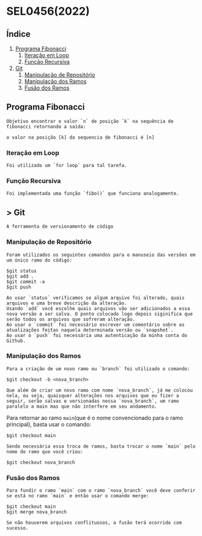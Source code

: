 # SEL0456(2022)

## Índice
1. [Programa Fibonacci](#fibonacci)
    1. [Iteração em Loop](#forLoop)
    2. [Função Recursiva](#recursive)
2. [Git](#git)
    1. [Manipulação de Repositório](#repository)
    2. [Manipulação dos Ramos](#branch)
    3. [Fusão dos Ramos](#merge)


## <a id = "fibonacci"></a> Programa Fibonacci

    Objetivo encontrar o valor `n` de posição `k` na sequência de fibonacci retornando a saída:

```
o valor na posição [k] da sequencia de fibonacci é [n]
```

### <a id = "forLoop"></a> Iteração em Loop

    Foi utilizado um `for loop` para tal tarefa.

### <a id = "recursive"></a> Função Recursiva

    Foi implementada uma função `fibo()` que funciona analogamente.

## <a id = "git">></a> Git

    A ferramenta de versionamento de código

###  <a id = "repository"></a> Manipulação de Repositório

    Foram utilizados os seguintes comandos para o manuseio das versões em um único ramo do código:
```
$git status
$git add .
$git commit -a
$git push
```
    Ao usar `status` verificamos se algum arquivo foi alterado, quais arquivos e uma breve descrição da alteração.
    Usando `add` você escolhe quais arquivos vão ser adicionados a essa nova versão a ser salva. O ponto colocado logo depois siginifica que serão todos os arquivos que sofreram alteração.
    Ao usar o `commit` foi necessário escrever um comentário sobre as atualizações feitas naquela determinada versão ou `snapshot`.
    Ao usar o `push` foi necessária uma autenticação da minha conta do Github.

### <a id = "branch"></a> Manipulação dos Ramos

    Para a criação de um novo ramo ou `branch` foi utilizado o comando:
```
$git checkout -b <nova_branch>
```
    Que além de criar um novo ramo com nome `nova_branch`, já me colocou nela, ou seja, quaisquer alterações nos arquivos que eu fizer a seguir, serão salvas e versionadas nessa `nova_branch`, um ramo paralelo a main mas que não interfere em seu andamento.

Para retornar ao ramo `main`(que é o nome convencionado para o ramo principal), basta usar o comando:
```
$git checkout main
```

    Sendo necessária essa troca de ramos, basta trocar o nome `main` pelo nome do ramo que você criou:
```
$git checkout nova_branch
```

### <a id = "merge"></a> Fusão dos Ramos
    Para fundir o ramo `main` com o ramo `nova_branch` você deve conferir se está no ramo `main` e então usar o comando merge:

```
$git checkout main
$git merge nova_branch
```
    Se não houverem arquivos conflituosos, a fusão terá ocorrido com sucesso.